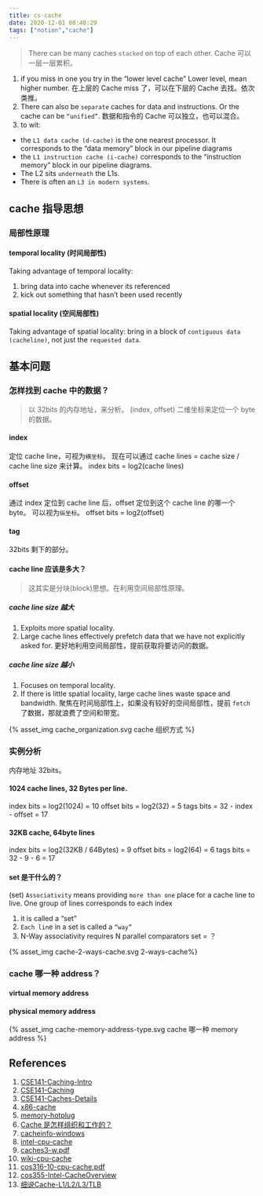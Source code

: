 ```yaml
---
title: cs-cache
date: 2020-12-01 08:40:29
tags: ["notion","cache"]
---
```


> There can be many caches `stacked` on top of each other.
> Cache 可以一层一层累积。

1. if you miss in one you try in the “lower level cache”
Lower level, mean higher number.
在上层的 Cache miss 了，可以在下层的 Cache 去找。依次类推。
2. There can also be `separate` caches for data and
instructions. Or the cache can be `“unified”`.
数据和指令的 Cache 可以独立，也可以混合。
3. to wit:
* the `L1 data cache (d-cache)` is the one nearest processor. It
corresponds to the “data memory” block in our pipeline
diagrams
* the `L1 instruction cache (i-cache)` corresponds to the
“instruction memory” block in our pipeline diagrams.
* The L2 sits `underneath` the L1s.
* There is often an `L3 in modern systems`.


##  cache 指导思想

### 局部性原理

#### temporal locality (时间局部性)

Taking advantage of temporal locality:
1. bring data into cache whenever its referenced
2. kick out something that hasn’t been used recently

#### spatial locality (空间局部性)

Taking advantage of spatial locality:
bring in a block of `contiguous data (cacheline)`, not just
the `requested data`.

##  基本问题

### 怎样找到 cache 中的数据？

> 以 32bits 的内存地址，来分析。
> (index, offset) 二维坐标来定位一个 byte 的数据。

#### index

 定位 cache line，可视为`横坐标`。
 现在可以通过 cache lines = cache size / cache line size 来计算。
 index bits = log2(cache lines)

#### offset

 通过 index 定位到 cache line 后，offset 定位到这个 cache line 的哪一个 byte。
 可以视为`纵坐标`。 
 offset bits = log2(offset)

#### tag

32bits 剩下的部分。

#### cache line 应该是多大？

> 这其实是分块(block)思想。在利用空间局部性原理。

##### cache line size 越大

1. Exploits more spatial locality.
2. Large cache lines effectively prefetch data that we have not
explicitly asked for.
更好地利用空间局部性，提前获取将要访问的数据。

##### cache line size 越小

1. Focuses on temporal locality.
2. If there is little spatial locality, large cache lines waste
space and bandwidth.
聚焦在时间局部性上，如果没有较好的空间局部性，提前 `fetch` 了数据，那就浪费了空间和带宽。

{% asset_img cache_organization.svg cache 组织方式 %}


###  实例分析

内存地址 32bits。
#### 1024 cache lines, 32 Bytes per line.

index bits = log2(1024) = 10
offset bits = log2(32) = 5
tags bits = 32 - index - offset = 17

#### 32KB cache, 64byte lines

index bits = log2(32KB / 64Bytes) = 9
offset bits = log2(64) = 6
tags bits = 32 - 9 - 6 = 17


#### set 是干什么的？

(set) `Associativity` means providing `more than one` place for a cache line to live.
One group of lines corresponds to each index
1. it is called a “set”
2. `Each lin`e in a set is called a `“way”`
3. N-Way associativity requires N parallel comparators
set = ？

{% asset_img cache-2-ways-cache.svg 2-ways-cache%}

### cache 哪一种 address？

#### virtual memory address

#### physical memory address

{% asset_img cache-memory-address-type.svg cache 哪一种 memory address %}



## References

1. [CSE141-Caching-Intro](http://cseweb.ucsd.edu/classes/wi12/cse141-a/Slides/09_Cache_intro.pdf)
2. [CSE141-Caching](http://cseweb.ucsd.edu/classes/sp10/cse141/pdf/07/09_CSE141-Caching.pdf)
3. [CSE141-Caches-Details](http://cseweb.ucsd.edu/classes/wi12/cse141-a/Slides/10_Caches_detail.pdf)
4. [x86-cache](https://www.0xffffff.org/2014/01/06/26-x86-cache/)
5. [memory-hotplug](https://www.kernel.org/doc/html/latest/admin-guide/mm/memory-hotplug.html)
6. [Cache 是怎样组织和工作的？](https://zhuanlan.zhihu.com/p/31859105)
7. [cacheinfo-windows](https://docs.microsoft.com/en-us/sysinternals/downloads/coreinfo)
8. [intel-cpu-cache](https://manybutfinite.com/post/intel-cpu-caches/)
9. [caches3-w.pdf](http://www.cs.cornell.edu/courses/cs3410/2013sp/lecture/18-caches3-w.pdf)
10. [wiki-cpu-cache](https://en.wikipedia.org/wiki/CPU_cache)
11. [cos316-10-cpu-cache.pdf](https://www.cs.princeton.edu/courses/archive/fall19/cos316/lectures/10-cpu-cache.pdf)
12. [cos355-Intel-CacheOverview](http://aturing.umcs.maine.edu/~meadow/courses/cos335/Intel-CacheOverview.pdf)
13. [细说Cache-L1/L2/L3/TLB](https://zhuanlan.zhihu.com/p/31875174)